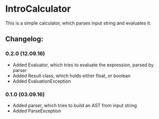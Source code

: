 # IntroCalculator

This is a simple calculator, which parses input string and evaluates it.


## Changelog:

### 0.2.0 (12.09.16)

 * Added Evaluator, which tries to evaluate the expression, parsed by parser
 * Added Result class, which holds either float, or boolean
 * Added EvaluationException

### 0.1.0 (03.09.16)

 * Added parser, which tries to build an AST from input string
 * Added ParseException
